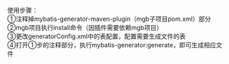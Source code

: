 使用步骤：<br>
①注释掉mybatis-generator-maven-plugin（mgb子项目pom.xml）部分 <br>
②mgb项目执行install命令（因插件需要依赖mgb项目）   <br>
③更改generatorConfig.xml中的表配置，配置需要生成文件的表  <br>
④打开①步的注释部分，执行mybatis-generator:generate，即可生成相应文件